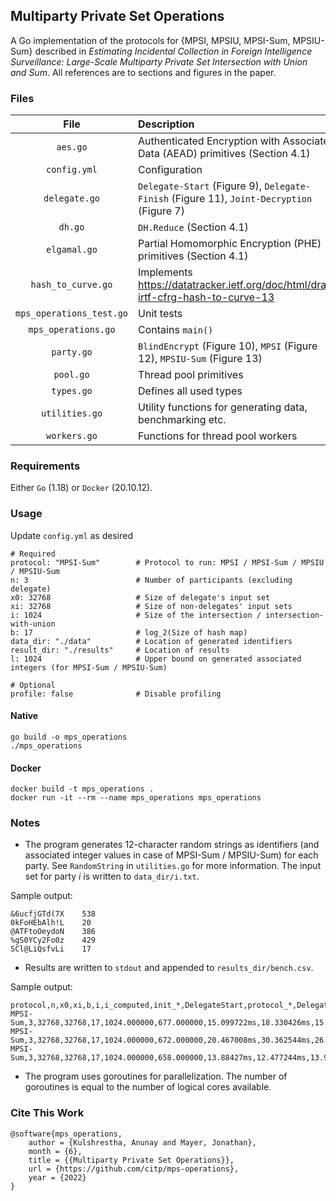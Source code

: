 ## Multiparty Private Set Operations

A Go implementation of the protocols for {MPSI, MPSIU, MPSI-Sum, MPSIU-Sum} described in _Estimating Incidental Collection in Foreign Intelligence Surveillance: Large-Scale Multiparty Private Set Intersection with Union and Sum_. All references are to sections and figures in the paper.

### Files

| File                      | Description                                                                               |
| :-----------------------: | :---------------------------------------------------------------------------------------- |
| `aes.go`                  | Authenticated Encryption with Associated Data (AEAD) primitives (Section 4.1)             |
| `config.yml`              | Configuration                                                                             |
| `delegate.go`             | `Delegate-Start` (Figure 9), `Delegate-Finish` (Figure 11), `Joint-Decryption` (Figure 7) |
| `dh.go`                   | `DH.Reduce` (Section 4.1)                                                                 |
| `elgamal.go`              | Partial Homomorphic Encryption (PHE) primitives (Section 4.1)                             |
| `hash_to_curve.go`        | Implements https://datatracker.ietf.org/doc/html/draft-irtf-cfrg-hash-to-curve-13         |
| `mps_operations_test.go`  | Unit tests                                                                                |
| `mps_operations.go`       | Contains `main()`                                                                         |
| `party.go`                | `BlindEncrypt` (Figure 10), `MPSI` (Figure 12), `MPSIU-Sum` (Figure 13)                   |
| `pool.go`                 | Thread pool primitives                                                                    |
| `types.go`                | Defines all used types                                                                    |
| `utilities.go`            | Utility functions for generating data, benchmarking etc.                                  |
| `workers.go`              | Functions for thread pool workers                                                         |

### Requirements

Either `Go` (1.18) or `Docker` (20.10.12).

### Usage

Update `config.yml` as desired

```
# Required
protocol: "MPSI-Sum"        # Protocol to run: MPSI / MPSI-Sum / MPSIU / MPSIU-Sum
n: 3                        # Number of participants (excluding delegate)
x0: 32768                   # Size of delegate's input set
xi: 32768                   # Size of non-delegates' input sets
i: 1024                     # Size of the intersection / intersection-with-union
b: 17                       # log_2(Size of hash map)
data_dir: "./data"          # Location of generated identifiers
result_dir: "./results"     # Location of results
l: 1024                     # Upper bound on generated associated integers (for MPSI-Sum / MPSIU-Sum)

# Optional
profile: false              # Disable profiling
```

#### Native

```
go build -o mps_operations
./mps_operations
```

#### Docker

```
docker build -t mps_operations .
docker run -it --rm --name mps_operations mps_operations
```

### Notes

* The program generates 12-character random strings as identifiers (and associated integer values in case of MPSI-Sum / MPSIU-Sum) for each party. See `RandomString` in `utilities.go` for more information. The input set for party $i$ is written to `data_dir/i.txt`.

Sample output:
```
&6ucfjGTd(7X	538
0kFoHEbAlh!L	20
@ATFtoOeydoN	386
%gS0YCy2Fo0z	429
SCl@LiQsfvLi	17
```

* Results are written to `stdout` and appended to `results_dir/bench.csv`.

Sample output:
```
protocol,n,x0,xi,b,i,i_computed,init_*,DelegateStart,protocol_*,DelegateFinish
MPSI-Sum,3,32768,32768,17,1024.000000,677.000000,15.099722ms,18.330426ms,15.737076ms,7.892617ms,4.672172268s,2.805618562s,3.077387929s,9.027740391s,1.931292339s
MPSI-Sum,3,32768,32768,17,1024.000000,672.000000,20.467008ms,30.362544ms,26.849409ms,31.211263ms,3.971302925s,2.196969842s,2.274308749s,5.310224164s,1.007233662s
MPSI-Sum,3,32768,32768,17,1024.000000,658.000000,13.88427ms,12.477244ms,13.983926ms,10.315089ms,3.930134756s,2.182335303s,2.319216396s,5.398680827s,1.003784134s
```

* The program uses goroutines for parallelization. The number of goroutines is equal to the number of logical cores available.

### Cite This Work

```
@software{mps_operations,
    author = {Kulshrestha, Anunay and Mayer, Jonathan},
    month = {6},
    title = {{Multiparty Private Set Operations}},
    url = {https://github.com/citp/mps-operations},
    year = {2022}
}
```
